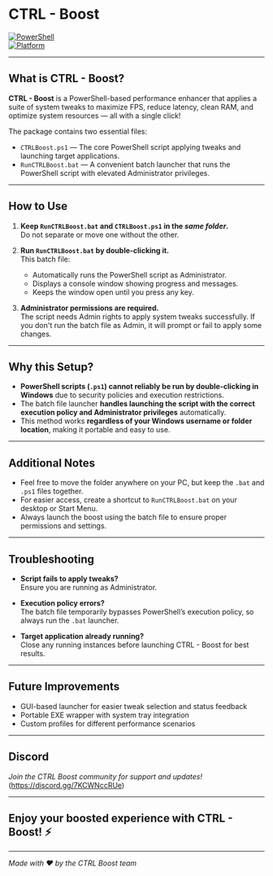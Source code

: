 # CTRL - Boost

[![PowerShell](https://img.shields.io/badge/PowerShell-Enabled-blue?logo=powershell)](https://docs.microsoft.com/powershell/)  
[![Platform](https://img.shields.io/badge/Platform-Cross--Platform-lightgrey)](#)  

---

## What is CTRL - Boost?

**CTRL - Boost** is a PowerShell-based performance enhancer that applies a suite of system tweaks to maximize FPS, reduce latency, clean RAM, and optimize system resources — all with a single click!

The package contains two essential files:  

- `CTRLBoost.ps1` — The core PowerShell script applying tweaks and launching target applications.  
- `RunCTRLBoost.bat` — A convenient batch launcher that runs the PowerShell script with elevated Administrator privileges.

---

## How to Use

1. **Keep `RunCTRLBoost.bat` and `CTRLBoost.ps1` in the *same folder*.**  
   Do not separate or move one without the other.

2. **Run `RunCTRLBoost.bat` by double-clicking it.**  
   This batch file:
   - Automatically runs the PowerShell script as Administrator.  
   - Displays a console window showing progress and messages.  
   - Keeps the window open until you press any key.

3. **Administrator permissions are required.**  
   The script needs Admin rights to apply system tweaks successfully. If you don't run the batch file as Admin, it will prompt or fail to apply some changes.

---

## Why this Setup?

- **PowerShell scripts (`.ps1`) cannot reliably be run by double-clicking in Windows** due to security policies and execution restrictions.  
- The batch file launcher **handles launching the script with the correct execution policy and Administrator privileges** automatically.  
- This method works **regardless of your Windows username or folder location**, making it portable and easy to use.

---

## Additional Notes

- Feel free to move the folder anywhere on your PC, but keep the `.bat` and `.ps1` files together.  
- For easier access, create a shortcut to `RunCTRLBoost.bat` on your desktop or Start Menu.  
- Always launch the boost using the batch file to ensure proper permissions and settings.

---

## Troubleshooting

- **Script fails to apply tweaks?**  
  Ensure you are running as Administrator.

- **Execution policy errors?**  
  The batch file temporarily bypasses PowerShell’s execution policy, so always run the `.bat` launcher.

- **Target application already running?**  
  Close any running instances before launching CTRL - Boost for best results.

---

## Future Improvements

- GUI-based launcher for easier tweak selection and status feedback  
- Portable EXE wrapper with system tray integration  
- Custom profiles for different performance scenarios  

---

## Discord 

*Join the CTRL Boost community for support and updates!*  
(https://discord.gg/7KCWNccRUe)

---

## Enjoy your boosted experience with CTRL - Boost! ⚡

---

*Made with ❤️ by the CTRL Boost team*
